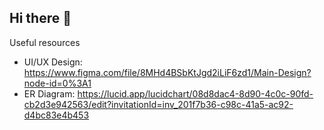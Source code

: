 ## Hi there 👋

Useful resources
 * UI/UX Design: https://www.figma.com/file/8MHd4BSbKtJgd2iLiF6zd1/Main-Design?node-id=0%3A1
 * ER Diagram: https://lucid.app/lucidchart/08d8dac4-8d90-4c0c-90fd-cb2d3e942563/edit?invitationId=inv_201f7b36-c98c-41a5-ac92-d4bc83e4b453
